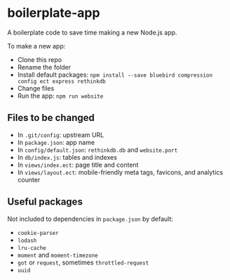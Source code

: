 # boilerplate-app

A boilerplate code to save time making a new Node.js app.

To make a new app:

* Clone this repo
* Rename the folder
* Install default packages: `npm install --save bluebird compression config ect express rethinkdb`
* Change files
* Run the app: `npm run website`

## Files to be changed

* In `.git/config`: upstream URL
* In `package.json`: app name
* In `config/default.json`: `rethinkdb.db` and `website.port`
* In `db/index.js`: tables and indexes
* In `views/index.ect`: page title and content
* In `views/layout.ect`: mobile-friendly meta tags, favicons, and analytics counter

## Useful packages

Not included to dependencies in `package.json` by default:

* `cookie-parser`
* `lodash`
* `lru-cache`
* `moment` and `moment-timezone`
* `got` or `request`, sometimes `throttled-request`
* `uuid`
